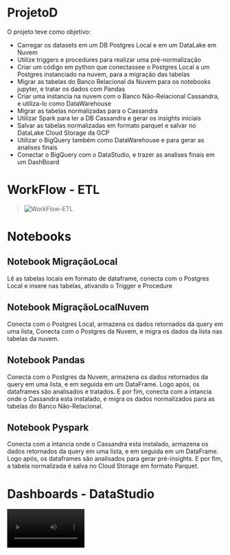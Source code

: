 # ProjetoD

O projeto teve como objetivo:
* Carregar os datasets em um DB Postgres Local e em um DataLake em Nuvem
* Utilize triggers e procedures para realizar uma pré-normalização
* Criar um código em python que conectassee o Postgres Local a um Postgres instanciado na nuvem, para a migração das tabelas
* Migrar as tabelas do Banco Relacional da Nuvem para os notebooks jupyter, e tratar os dados com Pandas
* Criar uma instancia na nuvem com o Banco Não-Relacional Cassandra, e utiliza-lo como DataWarehouse
* Migrar as tabelas normalizadas para o Cassandra
* Utilizar Spark para ler a DB Cassandra e gerar os insights iniciais 
* Salvar as tabelas normalizadas em formato parquet e salvar no DataLake Cloud Storage da GCP
* Utilizar o BigQuery também como DataWarehouse e para gerar as analises finais
* Conectar o BigQuery com o DataStudio, e trazer as analises finais em um DashBoard

# WorkFlow - ETL
> ![WorkFlow-ETL](https://user-images.githubusercontent.com/82787741/151703685-7175ad92-1811-47ef-b455-723c139408c5.jpg)

# Notebooks

## Notebook MigraçãoLocal
Lê as tabelas locais em formato de dataframe, conecta com o Postgres Local e insere nas tabelas, ativando o Trigger e Procedure

## Notebook MigraçãoLocalNuvem
Conecta com o Postgres Local, armazena os dados retornados da query em uma lista, Conecta com o Postgres da Nuvem, e migra os dados da lista nas tabelas da nuvem.

## Notebook Pandas
Conecta com o Postgres da Nuvem, armazena os dados retornados da query em uma lista, e em seguida em um DataFrame. Logo após, os dataframes são analisados e tratados. E por fim, conecta com a intancia onde o Cassandra esta instalado, e migra os dados normalizados para as tabelas do Banco Não-Relacional.

## Notebook Pyspark
Conecta com a intancia onde o Cassandra esta instalado, armazena os dados retornados da query em uma lista, e em seguida em um DataFrame. Logo após, os dataframes são analisados para gerar pré-insights. E por fim, a tabela normalizada é salva no Cloud Storage em formato Parquet.


# Dashboards - DataStudio
<video src='https://user-images.githubusercontent.com/82787741/151704195-6aebb0a3-63f8-4561-a177-df0efb30a6ae.mp4' width=180/>

